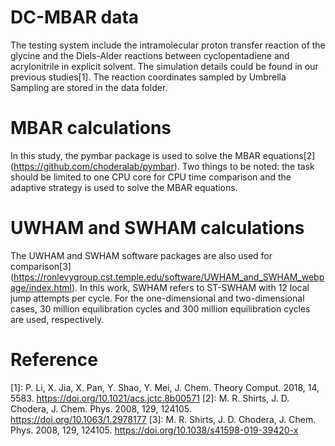 # DC-MBAR data
The testing system include the intramolecular proton transfer reaction of the glycine and the Diels-Alder reactions between cyclopentadiene and acrylonitrile in explicit solvent. The simulation details could be found in our previous studies[1]. The reaction coordinates sampled by Umbrella Sampling are stored in the data folder.

# MBAR calculations
In this study, the pymbar package is used to solve the MBAR equations[2] (https://github.com/choderalab/pymbar). Two things to be noted: the task should be limited to one CPU core for CPU time comparison and the adaptive strategy is used to solve the MBAR equations. 

# UWHAM and SWHAM calculations 
The UWHAM and SWHAM software packages are also used for comparison[3] (https://ronlevygroup.cst.temple.edu/software/UWHAM_and_SWHAM_webpage/index.html). In this work, SWHAM refers to ST-SWHAM with 12 local jump attempts per cycle. For the one-dimensional and two-dimensional cases, 30 million equilibration cycles and 300 million equilibration cycles are used, respectively. 

# Reference
[1]: P. Li, X. Jia, X. Pan, Y. Shao, Y. Mei, J. Chem. Theory Comput. 2018, 14, 5583. https://doi.org/10.1021/acs.jctc.8b00571
[2]: M. R. Shirts, J. D. Chodera, J. Chem. Phys. 2008, 129, 124105. https://doi.org/10.1063/1.2978177
[3]: M. R. Shirts, J. D. Chodera, J. Chem. Phys. 2008, 129, 124105. https://doi.org/10.1038/s41598-019-39420-x
